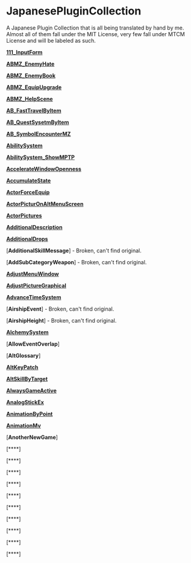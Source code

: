 # JapanesePluginCollection
A Japanese Plugin Collection that is all being translated by hand by me. Almost all of them fall under the MIT License, very few fall under MTCM License and will be labeled as such.

[**111_InputForm**](https://github.com/IkuSenpai/JapanesePluginCollection/tree/main/English%20Plugins/111_InputForm)

[**ABMZ_EnemyHate**](https://github.com/IkuSenpai/JapanesePluginCollection/tree/main/English%20Plugins/ABMZ_EnemyHate)

[**ABMZ_EnemyBook**](https://raw.githubusercontent.com/IkuSenpai/JapanesePluginCollection/main/English%20Plugins/ABMZ_EnemyBook.js)

[**ABMZ_EquipUpgrade**](https://raw.githubusercontent.com/IkuSenpai/JapanesePluginCollection/main/English%20Plugins/ABMZ_EquipUpgrade.js)

[**ABMZ_HelpScene**](https://raw.githubusercontent.com/IkuSenpai/JapanesePluginCollection/main/English%20Plugins/ABMZ_HelpScene.js)

[**AB_FastTravelByItem**](https://raw.githubusercontent.com/IkuSenpai/JapanesePluginCollection/main/English%20Plugins/AB_FastTravelByItem.js)

[**AB_QuestSysetmByItem**](https://raw.githubusercontent.com/IkuSenpai/JapanesePluginCollection/main/English%20Plugins/AB_QuestSystemByItem.js)

[**AB_SymbolEncounterMZ**](https://raw.githubusercontent.com/IkuSenpai/JapanesePluginCollection/main/English%20Plugins/AB_SymbolEncounterMZ.js)

[**AbilitySystem**](https://raw.githubusercontent.com/IkuSenpai/JapanesePluginCollection/main/English%20Plugins/AbilitySystem.js)

[**AbilitySystem_ShowMPTP**](https://raw.githubusercontent.com/IkuSenpai/JapanesePluginCollection/main/English%20Plugins/AbilitySystem_ShowMPTP.js)

[**AccelerateWindowOpenness**](https://raw.githubusercontent.com/IkuSenpai/JapanesePluginCollection/main/English%20Plugins/AccelerateWindowOpenness.js)

[**AccumulateState**](https://raw.githubusercontent.com/IkuSenpai/JapanesePluginCollection/main/English%20Plugins/AccumulateState.js)

[**ActorForceEquip**](https://raw.githubusercontent.com/IkuSenpai/JapanesePluginCollection/main/English%20Plugins/ActorForceEquip.js)

[**ActorPicturOnAltMenuScreen**](https://raw.githubusercontent.com/IkuSenpai/JapanesePluginCollection/main/English%20Plugins/ActorPictureOnAltMenuScreen.js)

[**ActorPictures**](https://raw.githubusercontent.com/IkuSenpai/JapanesePluginCollection/main/English%20Plugins/ActorPictures.js)

[**AdditionalDescription**](https://raw.githubusercontent.com/IkuSenpai/JapanesePluginCollection/main/English%20Plugins/AdditionalDescription.js)

[**AdditionalDrops**](https://raw.githubusercontent.com/IkuSenpai/JapanesePluginCollection/main/English%20Plugins/AdditionalDrops.js)

[**AdditionalSkillMessage**] - Broken, can't find original.

[**AddSubCategoryWeapon**] - Broken, can't find original.

[**AdjustMenuWindow**](https://raw.githubusercontent.com/IkuSenpai/JapanesePluginCollection/main/English%20Plugins/AdjustMenuWindow.js)

[**AdjustPictureGraphical**](https://raw.githubusercontent.com/IkuSenpai/JapanesePluginCollection/main/English%20Plugins/AdjustPictureGraphical.js)

[**AdvanceTimeSystem**](https://raw.githubusercontent.com/IkuSenpai/JapanesePluginCollection/main/English%20Plugins/AdvanceTimeSystem.js)

[**AirshipEvent**] - Broken, can't find original.

[**AirshipHeight**] - Broken, can't find original.

[**AlchemySystem**](https://raw.githubusercontent.com/IkuSenpai/JapanesePluginCollection/main/English%20Plugins/AlchemySystem.js)

[**AllowEventOverlap**]

[**AltGlossary**]

[**AltKeyPatch**](https://raw.githubusercontent.com/IkuSenpai/JapanesePluginCollection/main/English%20Plugins/AltKeyPatch.js)

[**AltSkillByTarget**](https://raw.githubusercontent.com/IkuSenpai/JapanesePluginCollection/main/English%20Plugins/AltSkillByTarget.js)

[**AlwaysGameActive**](https://raw.githubusercontent.com/IkuSenpai/JapanesePluginCollection/main/English%20Plugins/AlwaysGameActive.js)

[**AnalogStickEx**](https://raw.githubusercontent.com/IkuSenpai/JapanesePluginCollection/main/English%20Plugins/AnalogStickEx.js)

[**AnimationByPoint**](https://raw.githubusercontent.com/IkuSenpai/JapanesePluginCollection/main/English%20Plugins/AnimationByPoint.js)

[**AnimationMv**](https://raw.githubusercontent.com/IkuSenpai/JapanesePluginCollection/main/English%20Plugins/AnimationMv.js)

[**AnotherNewGame**]

[****]

[****]

[****]

[****]

[****]

[****]

[****]

[****]

[****]

[****]
